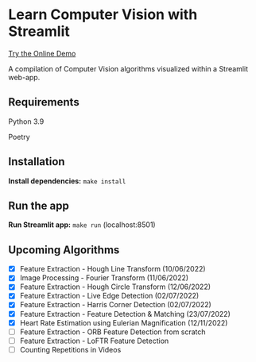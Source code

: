 # Learn Computer Vision with Streamlit

[Try the Online Demo](https://master-computer-vision.streamlitapp.com/)

A compilation of Computer Vision algorithms visualized within a Streamlit web-app.

## Requirements

Python 3.9

Poetry

## Installation

**Install dependencies:** `make install`

## Run the app

**Run Streamlit app:** `make run` (localhost:8501)

## Upcoming Algorithms

- [x] Feature Extraction - Hough Line Transform (10/06/2022)
- [x] Image Processing - Fourier Transform (11/06/2022)
- [x] Feature Extraction - Hough Circle Transform (12/06/2022)
- [x] Feature Extraction - Live Edge Detection (02/07/2022)
- [x] Feature Extraction - Harris Corner Detection (02/07/2022)
- [x] Feature Extraction - Feature Detection & Matching (23/07/2022)
- [x] Heart Rate Estimation using Eulerian Magnification (12/11/2022)
- [ ] Feature Extraction - ORB Feature Detection from scratch
- [ ] Feature Extraction - LoFTR Feature Detection
- [ ] Counting Repetitions in Videos

